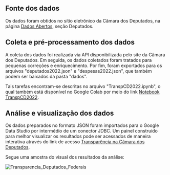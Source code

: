 ## Fonte dos dados 

Os dados foram obtidos no sítio eletrônico da Câmara dos Deputados, na página <a href="https://dadosabertos.camara.leg.br/swagger/api.html">Dados Abertos</a>, seção Deputados.

## Coleta e pré-processamento dos dados

A coleta dos dados foi realizada via API disponibilizada pelo site da Câmara dos Deputados. Em seguida, os dados coletados foram tratados para pequenas correções e enriquecimento. Por fim, foram exportados para os arquivos "deputados2022.json" e "despesas2022.json", que também podem ser baixados da pasta "dados". 

Tais tarefas encontram-se descritas no arquivo "TranspCD2022.ipynb", o qual também está disponível no Google Colab por meio do link <a href="https://colab.research.google.com/drive/1KUTMeG-4TpZ_wmUNFSTCsm5P3a8h7SoC">Notebook TranspCD2022</a>.

## Análise e visualização dos dados

Os dados preparados no formato JSON foram importados para o Google Data Studio por intermédio de um conector JDBC. Um painel construído para melhor visualizar os resultados pode ser acessados de maneira interativa através do link de acesso <a href="https://lookerstudio.google.com/s/qDilpukiu3E">Transparência na Câmara dos Deputados</a>.

Segue uma amostra do visual dos resultados da análise: 

![Transparencia_Deputados_Federais](https://github-production-user-asset-6210df.s3.amazonaws.com/90117229/244875258-0a5f0012-447b-4f49-b207-674112b60f81.png)


